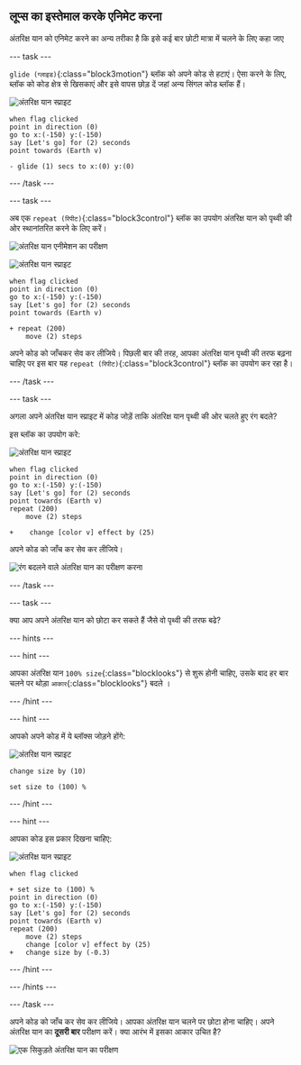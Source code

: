 ## लूप्स का इस्तेमाल करके एनिमेट करना

अंतरिक्ष यान को एनिमेट करने का अन्य तरीका है कि इसे कई बार छोटी मात्रा में चलने के लिए कहा जाए

\--- task \---

`glide (ग्लाइड)`{:class="block3motion"} ब्लॉक को अपने कोड से हटाएं। ऐसा करने के लिए, ब्लॉक को कोड क्षेत्र से खिसकाएं और इसे वापस छोड़ दें जहां अन्य सिंगल कोड ब्लॉक हैं।

![अंतरिक्ष यान स्प्राइट](images/sprite-spaceship.png)

```blocks3
when flag clicked
point in direction (0)
go to x:(-150) y:(-150)
say [Let's go] for (2) seconds
point towards (Earth v)

- glide (1) secs to x:(0) y:(0)
```

\--- /task \---

\--- task \---

अब एक `repeat (रिपीट)`{:class="block3control"} ब्लॉक का उपयोग अंतरिक्ष यान को पृथ्वी की ओर स्थानांतरित करने के लिए करें।

![अंतरिक्ष यान एनीमेशन का परीक्षण](images/space-animate-stage.png)

![अंतरिक्ष यान स्प्राइट](images/sprite-spaceship.png)

```blocks3
when flag clicked
point in direction (0)
go to x:(-150) y:(-150)
say [Let's go] for (2) seconds
point towards (Earth v)

+ repeat (200)
    move (2) steps
```

अपने कोड को जाँचकर सेव कर लीजिये। पिछली बार की तरह, आपका अंतरिक्ष यान पृथ्वी की तरफ बढ़ना चाहिए पर इस बार यह `repeat (रिपीट)`{:class="block3control"} ब्लॉक का उपयोग कर रहा है।

\--- /task \---

\--- task \---

अगला अपने अंतरिक्ष यान स्प्राइट में कोड जोड़ें ताकि अंतरिक्ष यान पृथ्वी की ओर चलते हुए रंग बदले?

इस ब्लॉक का उपयोग करे:

![अंतरिक्ष यान स्प्राइट](images/sprite-spaceship.png)

```blocks3
when flag clicked
point in direction (0)
go to x:(-150) y:(-150)
say [Let's go] for (2) seconds
point towards (Earth v)
repeat (200)
    move (2) steps

+    change [color v] effect by (25)
```

अपने कोड को जाँच कर सेव कर लीजिये।

![रंग बदलने वाले अंतरिक्ष यान का परीक्षण करना](images/space-colour-test.png)

\--- /task \---

\--- task \---

क्या आप अपने अंतरिक्ष यान को छोटा कर सकते हैं जैसे वो पृथ्वी की तरफ बढे?

\--- hints \---

\--- hint \---

आपका अंतरिक्ष यान `100% size`{:class="blocklooks"} से शुरू होनी चाहिए, उसके बाद हर बार चलने पर थोड़ा `आकार`{:class="blocklooks"} बदले ।

\--- /hint \---

\--- hint \---

आपको अपने कोड में ये ब्लॉक्स जोड़ने होंगे:

![अंतरिक्ष यान स्प्राइट](images/sprite-spaceship.png)

```blocks3
change size by (10)

set size to (100) %
```

\--- /hint \---

\--- hint \---

आपका कोड इस प्रकार दिखना चाहिए:

![अंतरिक्ष यान स्प्राइट](images/sprite-spaceship.png)

```blocks3
when flag clicked

+ set size to (100) %
point in direction (0)
go to x:(-150) y:(-150)
say [Let's go] for (2) seconds
point towards (Earth v)
repeat (200)
    move (2) steps
    change [color v] effect by (25)
+   change size by (-0.3)
```

\--- /hint \---

\--- /hints \---

\--- /task \---

अपने कोड को जाँच कर सेव कर लीजिये। आपका अंतरिक्ष यान चलने पर छोटा होना चाहिए। अपने अंतरिक्ष यान का **दूसरी बार** परीक्षण करें। क्या आरंभ में इसका आकार उचित है?

![एक सिकुड़ते अंतरिक्ष यान का परीक्षण](images/space-size-test.png)